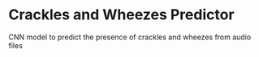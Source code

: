 # Crackles and Wheezes Predictor
CNN model to predict the presence of crackles and wheezes from audio files
